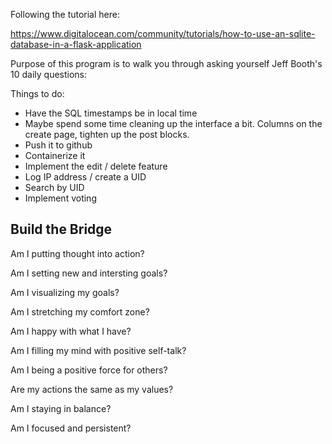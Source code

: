 Following the tutorial here:

https://www.digitalocean.com/community/tutorials/how-to-use-an-sqlite-database-in-a-flask-application

Purpose of this program is to walk you through asking yourself Jeff Booth's 10 daily questions:

Things to do:
* Have the SQL timestamps be in local time
* Maybe spend some time cleaning up the interface a bit.  Columns on the create page, tighten up the post blocks.
* Push it to github
* Containerize it
* Implement the edit / delete feature
* Log IP address / create a UID
* Search by UID
* Implement voting

<h2>Build the Bridge</h2>
<p>Am I putting thought into action? </p>
<p>Am I setting new and intersting goals? </p>
<p>Am I visualizing my goals? </p>
<p>Am I stretching my comfort zone? </p>
<p>Am I happy with what I have? </p>
<p>Am I filling my mind with positive self-talk? </p>
<p>Am I being a positive force for others? </p>
<p>Are my actions the same as my values? </p>
<p>Am I staying in balance? </p>
<p>Am I focused and persistent? </p>

